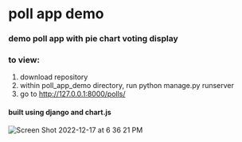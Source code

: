 # poll app demo

### demo poll app with pie chart voting display 

### to view: 
1. download repository
2. within poll_app_demo directory, run python manage.py runserver
3. go to http://127.0.0.1:8000/polls/


#### built using django and chart.js
![Screen Shot 2022-12-17 at 6 36 21 PM](https://user-images.githubusercontent.com/71912974/208269972-e5169917-71a4-4c43-9320-d06ed11c2958.png)
